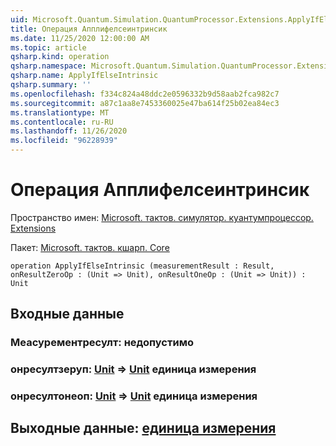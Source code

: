 ```yaml
---
uid: Microsoft.Quantum.Simulation.QuantumProcessor.Extensions.ApplyIfElseIntrinsic
title: Операция Апплифелсеинтринсик
ms.date: 11/25/2020 12:00:00 AM
ms.topic: article
qsharp.kind: operation
qsharp.namespace: Microsoft.Quantum.Simulation.QuantumProcessor.Extensions
qsharp.name: ApplyIfElseIntrinsic
qsharp.summary: ''
ms.openlocfilehash: f334c824a48ddc2e0596332b9d58aab2fca982c7
ms.sourcegitcommit: a87c1aa8e7453360025e47ba614f25b02ea84ec3
ms.translationtype: MT
ms.contentlocale: ru-RU
ms.lasthandoff: 11/26/2020
ms.locfileid: "96228939"
---
```

# <a name="applyifelseintrinsic-operation"></a>Операция Апплифелсеинтринсик

Пространство имен: [Microsoft. тактов. симулятор. куантумпроцессор. Extensions](xref:Microsoft.Quantum.Simulation.QuantumProcessor.Extensions)

Пакет: [Microsoft. тактов. кшарп. Core](https://nuget.org/packages/Microsoft.Quantum.QSharp.Core)




```qsharp
operation ApplyIfElseIntrinsic (measurementResult : Result, onResultZeroOp : (Unit => Unit), onResultOneOp : (Unit => Unit)) : Unit
```


## <a name="input"></a>Входные данные

### <a name="measurementresult--__invalidresult__"></a>Меасурементресулт: __недопустимо <Result>__




### <a name="onresultzeroop--unit--unit"></a>онресултзеруп: [Unit](xref:microsoft.quantum.lang-ref.unit) => [Unit](xref:microsoft.quantum.lang-ref.unit) единица измерения 




### <a name="onresultoneop--unit--unit"></a>онресултонеоп: [Unit](xref:microsoft.quantum.lang-ref.unit) => [Unit](xref:microsoft.quantum.lang-ref.unit) единица измерения 





## <a name="output--unit"></a>Выходные данные: [единица измерения](xref:microsoft.quantum.lang-ref.unit)


